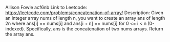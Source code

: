 Allison Fowle
acf6nb
Link to Leetcode: https://leetcode.com/problems/concatenation-of-array/ 
Description: Given an integer array nums of length n, you want to create an array ans of length 2n where ans[i] == nums[i] and ans[i + n] == nums[i] for 0 <= i < n (0-indexed). Specifically, ans is the concatenation of two nums arrays. Return the array ans.
